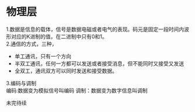 # 物理层  
1.数据是信息的载体，信号是数据电磁或者电气的表现。码元是固定一段时间内波形对应的K进制的值，在二进制中只有0和1。  
2.通信的方式，三种，
- 单工通讯，只有一个方向
- 半双工通讯，任何一方都可以发送或者接受消息，但不能同时又接受又发送
- 全双工，通讯双方可以同时发送和接受数据。  

3.编码与调制  
编码:数据变为模拟信号叫编码
调制：数据变为数字信息叫调制  


未完待续

